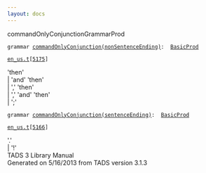 ```yaml
---
layout: docs
---
```

<span class="title">commandOnlyConjunction</span><span class="type">GrammarProd</span>

`grammar `<span class="classExtLink">[`commandOnlyConjunction(nonSentenceEnding)`](../object/commandOnlyConjunction(nonSentenceEnding).html)</span>` :   `[`BasicProd`](../object/BasicProd.html)

[`en_us.t`](../file/en_us.t.html)`[`[`5175`](../source/en_us.t.html#5175)`]`



'then'  
\| 'and' 'then'  
\| ',' 'then'  
\| ',' 'and' 'then'  
\| ';'  



`grammar `<span class="classExtLink">[`commandOnlyConjunction(sentenceEnding)`](../object/commandOnlyConjunction(sentenceEnding).html)</span>` :   `[`BasicProd`](../object/BasicProd.html)

[`en_us.t`](../file/en_us.t.html)`[`[`5166`](../source/en_us.t.html#5166)`]`



'.'  
\| '!'  
TADS 3 Library Manual  
Generated on 5/16/2013 from TADS version 3.1.3


